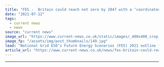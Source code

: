 ```yaml
---
title: "FES -  Britain could reach net zero by 2047 with a ‘coordinated approach’"
date: "2021-07-12"
tags: 
  - current news
  - news
source: "current news"
image_url: "https://www.current-news.co.uk/static/images/_400x400_crop_center-center/Wind-turbines-pxfuel.jpg"
image_fp: "/assets/img/post_thumbnails/149.jpg"
lead: "​National Grid ESO’s Future Energy Scenarios (FES) 2021 outline four different, credible pathways for the future of energy in Britain, details the transformation of the energy mix and flexibility, the residential sector and the transport sector."
article_url: "https://www.current-news.co.uk/news/fes-britain-could-reach-net-zero-by-2047-with-a-coordinated-approach?utm_source=rss-feeds&utm_medium=rss&utm_campaign=rss"
---
```


---
